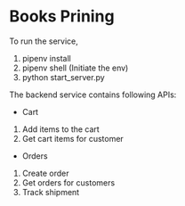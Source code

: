 # Books Prining

To run the service,

1. pipenv install
2. pipenv shell (Initiate the env)
3. python start_server.py

The backend service contains following APIs:
- Cart
1. Add items to the cart
2. Get cart items for customer

- Orders
1. Create order
2. Get orders for customers
3. Track shipment 


